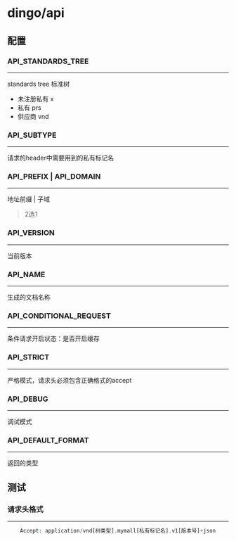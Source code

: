 # dingo/api

## 配置

### API_STANDARDS_TREE

- - - - - - - - - - - -

standards tree 标准树

- 未注册私有 x
- 私有 prs
- 供应商 vnd

### API_SUBTYPE

- - - - - - - - - - - -

请求的header中需要用到的私有标记名

### API_PREFIX | API_DOMAIN

- - - - - - - - - - - -

地址前缀 | 子域
> 2选1

### API_VERSION

- - - - - - - - - - - -

当前版本

### API_NAME

- - - - - - - - - - - -

生成的文档名称

### API_CONDITIONAL_REQUEST

- - - - - - - - - - - -

条件请求开启状态：是否开启缓存

### API_STRICT

- - - - - - - - - - - -

严格模式，请求头必须包含正确格式的accept

### API_DEBUG

- - - - - - - - - - - -

调试模式

### API_DEFAULT_FORMAT

- - - - - - - - - - - -

返回的类型

## 测试

### 请求头格式

- - - - - - - - - - - -

``` php
    Accept: application/vnd[树类型].mymall[私有标记名].v1[版本号]+json
```
